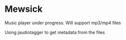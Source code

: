 # Mewsick
Music player under progress. Will support mp3/mp4 files

Using jaudiotagger to get metadata from the files
